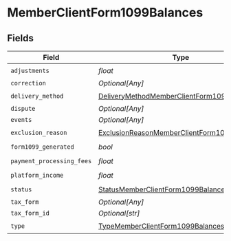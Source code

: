 # MemberClientForm1099Balances


## Fields

| Field                                                                                                             | Type                                                                                                              | Required                                                                                                          | Description                                                                                                       |
| ----------------------------------------------------------------------------------------------------------------- | ----------------------------------------------------------------------------------------------------------------- | ----------------------------------------------------------------------------------------------------------------- | ----------------------------------------------------------------------------------------------------------------- |
| `adjustments`                                                                                                     | *float*                                                                                                           | :heavy_check_mark:                                                                                                | N/A                                                                                                               |
| `correction`                                                                                                      | *Optional[Any]*                                                                                                   | :heavy_minus_sign:                                                                                                | N/A                                                                                                               |
| `delivery_method`                                                                                                 | [DeliveryMethodMemberClientForm1099Balances](../../models/shared/deliverymethodmemberclientform1099balances.md)   | :heavy_check_mark:                                                                                                | N/A                                                                                                               |
| `dispute`                                                                                                         | *Optional[Any]*                                                                                                   | :heavy_minus_sign:                                                                                                | N/A                                                                                                               |
| `events`                                                                                                          | *Optional[Any]*                                                                                                   | :heavy_minus_sign:                                                                                                | N/A                                                                                                               |
| `exclusion_reason`                                                                                                | [ExclusionReasonMemberClientForm1099Balances](../../models/shared/exclusionreasonmemberclientform1099balances.md) | :heavy_check_mark:                                                                                                | N/A                                                                                                               |
| `form1099_generated`                                                                                              | *bool*                                                                                                            | :heavy_check_mark:                                                                                                | N/A                                                                                                               |
| `payment_processing_fees`                                                                                         | *float*                                                                                                           | :heavy_check_mark:                                                                                                | N/A                                                                                                               |
| `platform_income`                                                                                                 | *float*                                                                                                           | :heavy_check_mark:                                                                                                | N/A                                                                                                               |
| `status`                                                                                                          | [StatusMemberClientForm1099Balances](../../models/shared/statusmemberclientform1099balances.md)                   | :heavy_check_mark:                                                                                                | N/A                                                                                                               |
| `tax_form`                                                                                                        | *Optional[Any]*                                                                                                   | :heavy_minus_sign:                                                                                                | N/A                                                                                                               |
| `tax_form_id`                                                                                                     | *Optional[str]*                                                                                                   | :heavy_minus_sign:                                                                                                | N/A                                                                                                               |
| `type`                                                                                                            | [TypeMemberClientForm1099Balances](../../models/shared/typememberclientform1099balances.md)                       | :heavy_check_mark:                                                                                                | N/A                                                                                                               |